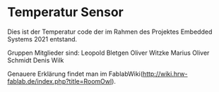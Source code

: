 # Temperatur Sensor
Dies ist der Temperatur code der im Rahmen des Projektes Embedded Systems 2021 entstand.

Gruppen Mitglieder sind:
Leopold Bletgen
Oliver Witzke
Marius Oliver Schmidt
Denis Wilk

Genauere Erklärung findet man im FablabWiki(http://wiki.hrw-fablab.de/index.php?title=RoomOwl).

